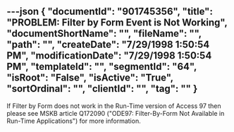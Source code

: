 ---json
{
  "documentId": "901745356",
  "title": "PROBLEM: Filter by Form Event is Not Working",
  "documentShortName": "",
  "fileName": "",
  "path": "",
  "createDate": "7/29/1998 1:50:54 PM",
  "modificationDate": "7/29/1998 1:50:54 PM",
  "templateId": "",
  "segmentId": "64",
  "isRoot": "False",
  "isActive": "True",
  "sortOrdinal": "",
  "clientId": "",
  "tag": ""
}
---

If Filter by Form does not work in the Run-Time version of Access 97 then please see MSKB article Q172090 (&quot;ODE97: Filter-By-Form Not Available in Run-Time Applications&quot;) for more information.
